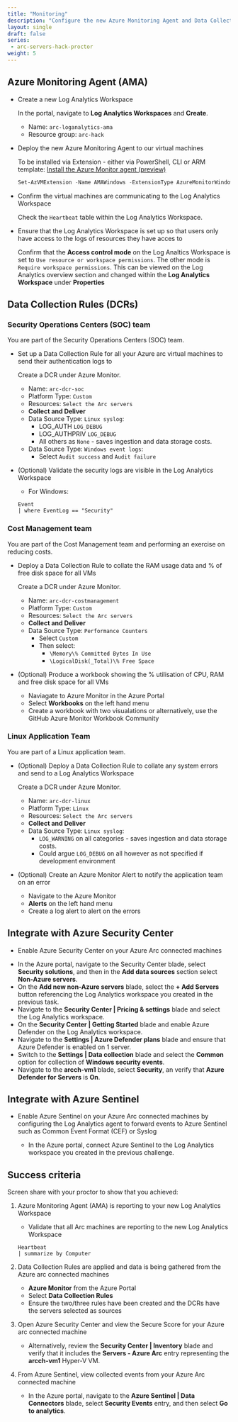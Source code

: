 ```yaml
---
title: "Monitoring"
description: "Configure the new Azure Monitoring Agent and Data Collection Rules. Optionally integrate with Azure Security Center and Azure Sentinel."
layout: single
draft: false
series:
 - arc-servers-hack-proctor
weight: 5
---
```


## Azure Monitoring Agent (AMA)

* Create a new Log Analytics Workspace

  In the portal, navigate to **Log Analytics Workspaces** and **Create**.
  
  * Name: `arc-loganalytics-ama`
  * Resource group: `arc-hack`

* Deploy the new Azure Monitoring Agent to our virtual machines

    To be installed via Extension - either via PowerShell, CLI or ARM template:
    [Install the Azure Monitor agent (preview)](https://docs.microsoft.com/en-us/azure/azure-monitor/agents/azure-monitor-agent-install?tabs=ARMAgentPowerShell%2CPowerShellWindows%2CPowerShellWindowsArc%2CCLIWindows%2CCLIWindowsArc#install-with-powershell)
    ```powershell
    Set-AzVMExtension -Name AMAWindows -ExtensionType AzureMonitorWindowsAgent -Publisher Microsoft.Azure.Monitor -ResourceGroupName <resource-group-name> -VMName <virtual-machine-name> -Location <location>
    ```

* Confirm the virtual machines are communicating to the Log Analytics Workspace

    Check the `Heartbeat` table within the Log Analytics Workspace.
* Ensure that the Log Analytics Workspace is set up so that users only have access to the logs of resources they have acces to

    Confirm that the **Access control mode** on the Log Analtics Workspace is set to `Use resource or workspace permissions`. The other mode is `Require workspace permissions`. This can be viewed on the Log Analytics overview section and changed within the **Log Analytics Workspace** under **Properties**

## Data Collection Rules (DCRs)

### Security Operations Centers (SOC) team
You are part of the Security Operations Centers (SOC) team.

* Set up a Data Collection Rule for all your Azure arc virtual machines to send their authentication logs to

    Create a DCR under Azure Monitor.
    * Name: `arc-dcr-soc`
    * Platform Type: `Custom`
    * Resources: `Select the Arc servers`
    * **Collect and Deliver**
    * Data Source Type: `Linux syslog`:
        * LOG_AUTH `LOG_DEBUG`
        * LOG_AUTHPRIV `LOG_DEBUG`
        * All others as `None` - saves ingestion and data storage costs.
    * Data Source Type: `Windows event logs`:
        * Select `Audit success` and `Audit failure`

* (Optional) Validate the security logs are visible in the Log Analytics Workspace

    * For Windows:
    ```
    Event 
    | where EventLog == "Security"
    ```


### Cost Management team

You are part of the Cost Management team and performing an exercise on reducing costs. 

* Deploy a Data Collection Rule to collate the RAM usage data and % of free disk space for all VMs

    Create a DCR under Azure Monitor.
    * Name: `arc-dcr-costmanagement`
    * Platform Type: `Custom`
    * Resources: `Select the Arc servers`
    * **Collect and Deliver**
    * Data Source Type: `Performance Counters`
        * Select `Custom`
        * Then select:
            * `\Memory\% Committed Bytes In Use`
            * `\LogicalDisk(_Total)\% Free Space`

* (Optional) Produce a workbook showing the % utilisation of CPU, RAM and free disk space for all VMs

    * Naviagate to Azure Monitor in the Azure Portal
    * Select **Workbooks** on the left hand menu
    * Create a workbook with two visualations or alternatively, use the GitHub Azure Monitor Workbook Community

### Linux Application Team

You are part of a Linux application team.

* (Optional) Deploy a Data Collection Rule to collate any system errors and send to a Log Analytics Workspace

    Create a DCR under Azure Monitor.
    * Name: `arc-dcr-linux`
    * Platform Type: `Linux`
    * Resources: `Select the Arc servers`
    * **Collect and Deliver**
    * Data Source Type: `Linux syslog`:
        * `LOG_WARNING` on all categories - saves ingestion and data storage costs.
        * Could argue `LOG_DEBUG` on all however as not specified if development environment

* (Optional) Create an Azure Monitor Alert to notify the application team on an error

    * Navigate to the Azure Monitor
    * **Alerts** on the left hand menu
    * Create a log alert to alert on the errors

## Integrate with Azure Security Center

* Enable Azure Security Center on your Azure Arc connected machines


- In the Azure portal, navigate to the Security Center blade, select **Security solutions**, and then in the **Add data sources** section select **Non-Azure servers**.
- On the **Add new non-Azure servers** blade, select the **+ Add Servers** button referencing the Log Analytics workspace you created in the previous task.
- Navigate to the **Security Center | Pricing & settings** blade and select the Log Analytics workspace.
- On the **Security Center | Getting Started** blade and enable Azure Defender on the Log Analytics workspace.
- Navigate to the **Settings | Azure Defender plans** blade and ensure that Azure Defender is enabled on 1 server.
- Switch to the **Settings | Data collection** blade and select the **Common** option for collection of **Windows security events**.
- Navigate to the **arcch-vm1** blade, select **Security**, an verify that **Azure Defender for Servers** is **On**.

## Integrate with Azure Sentinel

* Enable Azure Sentinel on your Azure Arc connected machines by configuring the Log Analytics agent to forward events to Azure Sentinel such as Common Event Format (CEF) or Syslog

    - In the Azure portal, connect Azure Sentinel to the Log Analytics workspace you created in the previous challenge.

## Success criteria

Screen share with your proctor to show that you achieved:

1. Azure Monitoring Agent (AMA) is reporting to your new Log Analytics Workspace

    - Validate that all Arc machines are reporting to the new Log Analytics Workspace
    ```
    Heartbeat
    | summarize by Computer
    ```

1. Data Collection Rules are applied and data is being gathered from the Azure arc connected machines

    - **Azure Monitor** from the Azure Portal
    - Select **Data Collection Rules**
    - Ensure the two/three rules have been created and the DCRs have the servers selected as sources

1. Open Azure Security Center and view the Secure Score for your Azure arc connected machine
    - Alternatively, review the **Security Center \| Inventory** blade and verify that it includes the **Servers - Azure Arc** entry representing the **arcch-vm1** Hyper-V VM.
1. From Azure Sentinel, view collected events from your Azure Arc connected machine
    - In the Azure portal, navigate to the **Azure Sentinel \| Data Connectors** blade, select **Security Events** entry, and then select **Go to analytics**. 